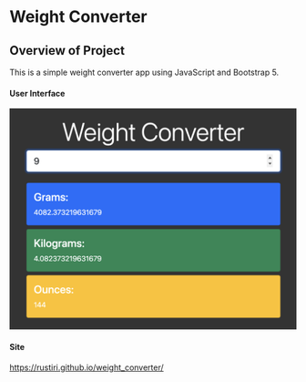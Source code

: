 # Weight Converter

## Overview of Project
This is a simple weight converter app using JavaScript and Bootstrap 5.

#### User Interface

![alt text](weight_converter.png)

#### Site
https://rustiri.github.io/weight_converter/
